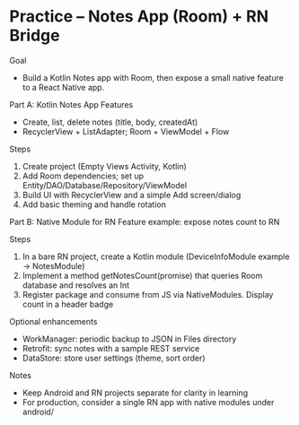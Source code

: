 # Practice – Notes App (Room) + RN Bridge

Goal
- Build a Kotlin Notes app with Room, then expose a small native feature to a React Native app.

Part A: Kotlin Notes App
Features
- Create, list, delete notes (title, body, createdAt)
- RecyclerView + ListAdapter; Room + ViewModel + Flow

Steps
1) Create project (Empty Views Activity, Kotlin)
2) Add Room dependencies; set up Entity/DAO/Database/Repository/ViewModel
3) Build UI with RecyclerView and a simple Add screen/dialog
4) Add basic theming and handle rotation

Part B: Native Module for RN
Feature example: expose notes count to RN

Steps
1) In a bare RN project, create a Kotlin module (DeviceInfoModule example → NotesModule)
2) Implement a method getNotesCount(promise) that queries Room database and resolves an Int
3) Register package and consume from JS via NativeModules. Display count in a header badge

Optional enhancements
- WorkManager: periodic backup to JSON in Files directory
- Retrofit: sync notes with a sample REST service
- DataStore: store user settings (theme, sort order)

Notes
- Keep Android and RN projects separate for clarity in learning
- For production, consider a single RN app with native modules under android/
